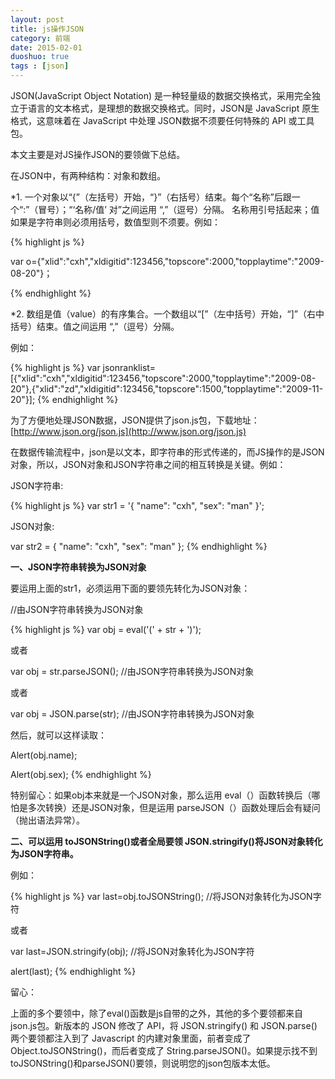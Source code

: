 ```yaml
---
layout: post
title: js操作JSON
category: 前端
date: 2015-02-01
duoshuo: true
tags : [json]
---
```


JSON(JavaScript Object Notation) 是一种轻量级的数据交换格式，采用完全独立于语言的文本格式，是理想的数据交换格式。同时，JSON是 JavaScript 原生格式，这意味着在 JavaScript 中处理 JSON数据不须要任何特殊的 API 或工具包。

<!-- more -->

本文主要是对JS操作JSON的要领做下总结。

在JSON中，有两种结构：对象和数组。

*1. 一个对象以“{”（左括号）开始，“}”（右括号）结束。每个“名称”后跟一个“:”（冒号）；“‘名称/值’ 对”之间运用 “,”（逗号）分隔。 
名称用引号括起来；值如果是字符串则必须用括号，数值型则不须要。例如：


{% highlight js %}

var o={"xlid":"cxh","xldigitid":123456,"topscore":2000,"topplaytime":"2009-08-20"}；

{% endhighlight %}

*2. 数组是值（value）的有序集合。一个数组以“[”（左中括号）开始，“]”（右中括号）结束。值之间运用 “,”（逗号）分隔。

例如：

{% highlight js %}
var jsonranklist=[{"xlid":"cxh","xldigitid":123456,"topscore":2000,"topplaytime":"2009-08-20"},{"xlid":"zd","xldigitid":123456,"topscore":1500,"topplaytime":"2009-11-20"}];
 {% endhighlight %}

为了方便地处理JSON数据，JSON提供了json.js包，下载地址：[http://www.json.org/json.js](http://www.json.org/json.js)

在数据传输流程中，json是以文本，即字符串的形式传递的，而JS操作的是JSON对象，所以，JSON对象和JSON字符串之间的相互转换是关键。例如：

JSON字符串:

{% highlight js %}
var str1 = '{ "name": "cxh", "sex": "man" }';

JSON对象:

var str2 = { "name": "cxh", "sex": "man" };
 {% endhighlight %}

**一、JSON字符串转换为JSON对象**

要运用上面的str1，必须运用下面的要领先转化为JSON对象：

//由JSON字符串转换为JSON对象

{% highlight js %}
    var obj = eval('(' + str + ')');

或者

var obj = str.parseJSON(); //由JSON字符串转换为JSON对象

或者

var obj = JSON.parse(str); //由JSON字符串转换为JSON对象

然后，就可以这样读取：

Alert(obj.name);

Alert(obj.sex);
 {% endhighlight %}

特别留心：如果obj本来就是一个JSON对象，那么运用 eval（）函数转换后（哪怕是多次转换）还是JSON对象，但是运用 parseJSON（）函数处理后会有疑问（抛出语法异常）。

**二、可以运用 toJSONString()或者全局要领 JSON.stringify()将JSON对象转化为JSON字符串。**

例如：


{% highlight js %}
var last=obj.toJSONString(); //将JSON对象转化为JSON字符

或者

var last=JSON.stringify(obj); //将JSON对象转化为JSON字符

alert(last);
 {% endhighlight %}

留心：

上面的多个要领中，除了eval()函数是js自带的之外，其他的多个要领都来自json.js包。新版本的 JSON 修改了 API，将 JSON.stringify() 和 JSON.parse() 两个要领都注入到了 Javascript 的内建对象里面，前者变成了 Object.toJSONString()，而后者变成了 String.parseJSON()。如果提示找不到toJSONString()和parseJSON()要领，则说明您的json包版本太低。
